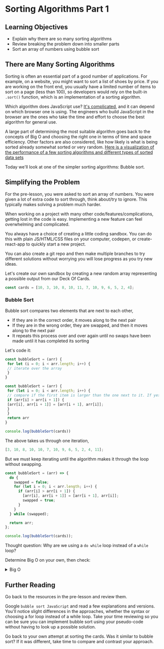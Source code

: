 # Sorting Algorithms Part 1

## Learning Objectives

- Explain why there are so many sorting algorithms
- Review breaking the problem down into smaller parts
- Sort an array of numbers using bubble sort

## There are Many Sorting Algorithms

Sorting is often an essential part of a good number of applications. For example, on a website, you might want to sort a list of shoes by price. If you are working on the front end, you usually have a limited number of items to sort on a page (less than 100), so developers would rely on the built-in `.sort()` function, which is an implementation of a sorting algorithm.

Which algorithm does JavaScript use? [It's complicated](https://www.tutorialspoint.com/which-algorithm-does-the-javascript-arrayhashsort-function-use), and it can depend on which browser one is using. The engineers who build JavaScript in the browser are the ones who take the time and effort to choose the best algorithm for general use.

A large part of determining the most suitable algorithm goes back to the concepts of Big O and choosing the right one in terms of time and space efficiency. Other factors are also considered, like how likely is what is being sorted already somewhat sorted or very random. [Here is a visualization of the performance of a few sorting algorithms and different types of sorted data sets](https://www.toptal.com/developers/sorting-algorithms)

Today we'll look at one of the simpler sorting algorithms: Bubble sort.

## Simplifying the Problem

For the pre-lesson, you were asked to sort an array of numbers. You were given a lot of extra code to sort through, think about/try to ignore. This typically makes solving a problem much harder.

When working on a project with many other code/features/complications, getting lost in the code is easy. Implementing a new feature can feel overwhelming and complicated.

You always have a choice of creating a little coding sandbox. You can do this with plain JS/HTML/CSS files on your computer, codepen, or create-react-app to quickly start a new project.

You can also create a git repo and then make multiple branches to try different solutions without worrying you will lose progress as you try new ideas.

Let's create our own sandbox by creating a new random array representing a possible output from our Deck Of Cards.

```js
const cards = [10, 3, 10, 8, 10, 11, 7, 10, 9, 6, 5, 2, 4];
```

### Bubble Sort

Bubble sort compares two elements that are next to each other,

- If they are in the correct order, it moves along to the next pair
- If they are in the wrong order, they are swapped, and then it moves along to the next pair
- It repeats this process over and over again until no swaps have been made until it has completed its sorting

Let's code it:

```js
const bubbleSort = (arr) {
 for let (i = 0; i < arr.length; i++) {
 // iterate over the array
 }
}

```

```js
const bubbleSort = (arr) {
 for (let i = 0; i < arr.length; i++) {
 // compare if the first item is larger than the one next to it. If yes, then swap the positions
 if (arr[i] > arr[i + 1]) {
 [arr[i], arr[i + 1]] = [arr[i + 1], arr[i]];
 }
 }
 return arr
}

console.log(bubbleSort(cards))

```

The above takes us through one iteration,

```js
[3, 10, 8, 10, 10, 7, 10, 9, 6, 5, 2, 4, 11];
```

But we must keep iterating until the algorithm makes it through the loop without swapping.

```js
const bubbleSort = (arr) => {
  do {
    swapped = false;
    for (let i = 0; i < arr.length; i++) {
      if (arr[i] > arr[i + 1]) {
        [arr[i], arr[i + 1]] = [arr[i + 1], arr[i]];
        swapped = true;
      }
    }
  } while (swapped);

  return arr;
};

console.log(bubbleSort(cards));
```

Thought question: Why are we using a `do while` loop instead of a `while` loop?

Determine Big O on your own, then check:

<details><summary>Big O</summary>

Runtime: O(n^2)

Memory O(1)

</details>

## Further Reading

Go back to the resources in the pre-lesson and review them.

Google `bubble sort JavaScript` and read a few explanations and versions. You'll notice slight differences in the approaches, whether the syntax or choosing a for loop instead of a while loop. Take your time reviewing so you can be sure you can implement bubble sort using your pseudo-code without having to look up a possible solution.

Go back to your own attempt at sorting the cards. Was it similar to bubble sort? If it was different, take time to compare and contrast your approach.
